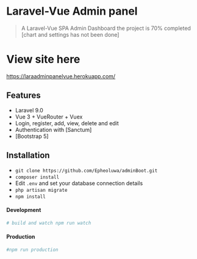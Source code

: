 
# Laravel-Vue Admin panel 
> A Laravel-Vue SPA Admin Dashboard the project is 70% completed [chart and settings has not been done]


# View site here
https://laraadminpanelvue.herokuapp.com/



## Features
- Laravel 9.0
- Vue 3 + VueRouter + Vuex
- Login, register, add, view, delete and edit 
- Authentication with [Sanctum]
- [Bootstrap 5]


## Installation
- `git clone https://github.com/Epheoluwa/adminBoot.git`
- `composer install`
- Edit `.env` and set your database connection details
- `php artisan migrate`
- `npm install`


#### Development
```bash
# build and watch npm run watch
```


#### Production
```bash
#npm run production
```
